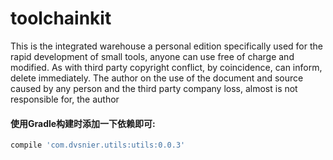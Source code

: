 # toolchainkit
This is the integrated warehouse a personal edition specifically used for the rapid development of small tools, anyone can use free of charge and modified. As with third party copyright conflict, by coincidence, can inform, delete immediately. The author on the use of the document and source caused by any person and the third party company loss, almost is not responsible for, the author
#### 使用Gradle构建时添加一下依赖即可:
```javascript
compile 'com.dvsnier.utils:utils:0.0.3'
```